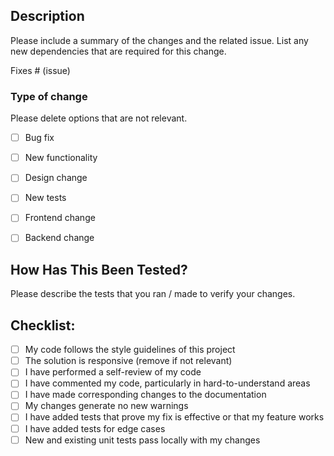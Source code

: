 ## Description

Please include a summary of the changes and the related issue. 
List any new dependencies that are required for this change.

Fixes # (issue)

### Type of change

Please delete options that are not relevant.

- [ ] Bug fix 
- [ ] New functionality 
- [ ] Design change
- [ ] New tests
- [ ] Frontend change
- [ ] Backend change


## How Has This Been Tested?

Please describe the tests that you ran / made to verify your changes. 


## Checklist:

- [ ] My code follows the style guidelines of this project
- [ ] The solution is responsive (remove if not relevant)
- [ ] I have performed a self-review of my code
- [ ] I have commented my code, particularly in hard-to-understand areas
- [ ] I have made corresponding changes to the documentation
- [ ] My changes generate no new warnings
- [ ] I have added tests that prove my fix is effective or that my feature works
- [ ] I have added tests for edge cases
- [ ] New and existing unit tests pass locally with my changes
